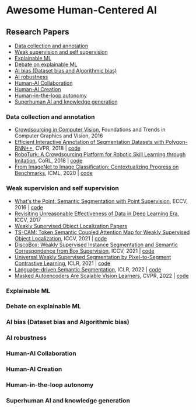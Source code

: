 # Awesome Human-Centered AI

## Research Papers

* [Data collection and annotation](#data-collection-and-annotation)
* [Weak supervision and self supervision](#weak-supervision-and-self-supervision)
* [Explainable ML](#explainable-ml)
* [Debate on explainable ML](#debate-on-explainable-ml)
* [AI bias (Dataset bias and Algorithmic bias)](#ai-bias-dataset-bias-and-algorithmic-bias)
* [AI robustness](#ai-robustness)
* [Human-AI Collaboration](#human-ai-collaboration)
* [Human-AI Creation](#human-ai-creation)
* [Human-in-the-loop autonomy](#human-in-the-loop-autonomy)
* [Superhuman AI and knowledge generation](#superhuman-ai-and-knowledge-generation)


### Data collection and annotation

- [Crowdsourcing in Computer Vision](https://arxiv.org/abs/1611.02145), Foundations and Trends in Computer Graphics and Vision, 2016
- [Efficient Interactive Annotation of Segmentation Datasets with Polygon-RNN++](https://arxiv.org/abs/1803.09693), CVPR, 2018 | [code](http://www.cs.toronto.edu/polyrnn/)
- [RoboTurk: A Crowdsourcing Platform for Robotic Skill Learning through Imitation](https://arxiv.org/abs/1811.02790), CoRL, 2018 | [code](https://roboturk.stanford.edu/)
- [From ImageNet to Image Classification: Contextualizing Progress on Benchmarks](https://arxiv.org/abs/2005.11295), ICML, 2020 | [code](https://github.com/MadryLab/ImageNetMultiLabel)

### Weak supervision and self supervision

- [What's the Point: Semantic Segmentation with Point Supervision](https://arxiv.org/abs/1506.02106), ECCV, 2016 | [code](https://github.com/abearman/whats-the-point1)
- [Revisiting Unreasonable Effectiveness of Data in Deep Learning Era](https://arxiv.org/abs/1707.02968), ICCV, 2017 
- [Weakly Supervised Object Localization Papers](https://github.com/xiaomengyc/Weakly-Supervised-Object-Localization)
- [TS-CAM: Token Semantic Coupled Attention Map for Weakly Supervised Object Localization](https://arxiv.org/abs/2103.14862), ICCV, 2021 | [code](https://github.com/vasgaowei/TS-CAM)
- [DiscoBox: Weakly Supervised Instance Segmentation and Semantic Correspondence from Box Supervision](https://arxiv.org/abs/2105.06464), ICCV, 2021 | [code](https://github.com/NVlabs/DiscoBox)
- [Universal Weakly Supervised Segmentation by Pixel-to-Segment Contrastive Learning](https://arxiv.org/abs/2105.00957), ICLR, 2021 | [code](https://github.com/twke18/SPML)
- [Language-driven Semantic Segmentation](https://arxiv.org/abs/2201.03546), ICLR, 2022 | [code](https://github.com/isl-org/lang-seg)
- [Masked Autoencoders Are Scalable Vision Learners](https://arxiv.org/abs/2111.06377), CVPR, 2022 | [code](https://github.com/facebookresearch/mae)

### Explainable ML

### Debate on explainable ML

### AI bias (Dataset bias and Algorithmic bias)

### AI robustness

### Human-AI Collaboration

### Human-AI Creation

### Human-in-the-loop autonomy

### Superhuman AI and knowledge generation




